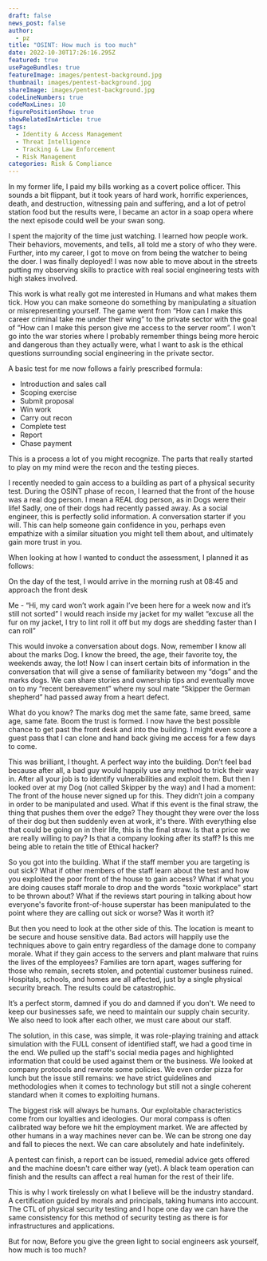```yaml
---
draft: false
news_post: false
author:
  - pz
title: "OSINT: How much is too much"
date: 2022-10-30T17:26:16.295Z
featured: true
usePageBundles: true
featureImage: images/pentest-background.jpg
thumbnail: images/pentest-background.jpg
shareImage: images/pentest-background.jpg
codeLineNumbers: true
codeMaxLines: 10
figurePositionShow: true
showRelatedInArticle: true
tags:
  - Identity & Access Management
  - Threat Intelligence
  - Tracking & Law Enforcement
  - Risk Management
categories: Risk & Compliance
---
```

In my former life, I paid my bills working as a covert police officer. This sounds a bit flippant, but it took years of hard work, horrific experiences, death, and destruction, witnessing pain and suffering, and a lot of petrol station food but the results were, I became an actor in a soap opera where the next episode could well be your swan song.

I spent the majority of the time just watching. I learned how people work. Their behaviors, movements, and tells, all told me a story of who they were. Further, into my career, I got to move on from being the watcher to being the doer. I was finally deployed! I was now able to move about in the streets putting my observing skills to practice with real social engineering tests with high stakes involved.

This work is what really got me interested in Humans and what makes them tick. How you can make someone do something by manipulating a situation or misrepresenting yourself.  The game went from “How can I make this career criminal take me under their wing” to the private sector with the goal of “How can I make this person give me access to the server room”.  I won't go into the war stories where I probably remember things being more heroic and dangerous than they actually were, what I want to ask is the ethical questions surrounding social engineering in the private sector.

A basic test for me now follows a fairly prescribed formula:

* Introduction and sales call 
* Scoping exercise
* Submit proposal
* Win work
* Carry out recon
* Complete test
* Report
* Chase payment

This is a process a lot of you might recognize. The parts that really started to play on my mind were the recon and the testing pieces.

I recently needed to gain access to a building as part of a physical security test. During the OSINT phase of recon, I learned that the front of the house was a real dog person. I mean a REAL dog person, as in Dogs were their life! Sadly, one of their dogs had recently passed away. As a social engineer, this is perfectly solid information. A conversation starter if you will. This can help someone gain confidence in you, perhaps even empathize with a similar situation you might tell them about, and ultimately gain more trust in you.

When looking at how I wanted to conduct the assessment, I planned it as follows:

On the day of the test, I would arrive in the morning rush at 08:45 and approach the front desk

Me - “Hi, my card won’t work again I’ve been here for a week now and it’s still not sorted” I would reach inside my jacket for my wallet “excuse all the fur on my jacket, I try to lint roll it off but my dogs are shedding faster than I can roll”

This would invoke a conversation about dogs. Now, remember I know all about the marks Dog. I know the breed, the age, their favorite toy, the weekends away, the lot! Now I can insert certain bits of information in the conversation that will give a sense of familiarity between my “dogs” and the marks dogs. We can share stories and ownership tips and eventually move on to my “recent bereavement” where my soul mate “Skipper the German shepherd” had passed away from a heart defect.

What do you know? The marks dog met the same fate, same breed, same age, same fate. Boom the trust is formed. I now have the best possible chance to get past the front desk and into the building. I might even score a guest pass that I can clone and hand back giving me access for a few days to come. 

This was brilliant, I thought. A perfect way into the building. Don’t feel bad because after all, a bad guy would happily use any method to trick their way in. After all your job is to identify vulnerabilities and exploit them.  But then I looked over at my Dog (not called Skipper by the way) and I had a moment: The front of the house never signed up for this.  They didn’t join a company in order to be manipulated and used. What if this event is the final straw, the thing that pushes them over the edge? They thought they were over the loss of their dog but then suddenly even at work, it's there. With everything else that could be going on in their life, this is the final straw.  Is that a price we are really willing to pay? Is that a company looking after its staff? Is this me being able to retain the title of Ethical hacker?

So you got into the building. What if the staff member you are targeting is out sick? What if other members of the staff learn about the test and how you exploited the poor front of the house to gain access? What if what you are doing causes staff morale to drop and the words "toxic workplace" start to be thrown about? What if the reviews start pouring in talking about how everyone's favorite front-of-house superstar has been manipulated to the point where they are calling out sick or worse? Was it worth it?

But then you need to look at the other side of this. The location is meant to be secure and house sensitive data. Bad actors will happily use the techniques above to gain entry regardless of the damage done to company morale. What if they gain access to the servers and plant malware that ruins the lives of the employees? Families are torn apart, wages suffering for those who remain, secrets stolen, and potential customer business ruined. Hospitals, schools, and homes are all affected, just by a single physical security breach. The results could be catastrophic.

It’s a perfect storm, damned if you do and damned if you don't.  We need to keep our businesses safe, we need to maintain our supply chain security. We also need to look after each other, we must care about our staff.

The solution, in this case, was simple, it was role-playing training and attack simulation with the FULL consent of identified staff, we had a good time in the end. We pulled up the staff's social media pages and highlighted information that could be used against them or the business. We looked at company protocols and rewrote some policies. We even order pizza for lunch but the issue still remains: we have strict guidelines and methodologies when it comes to technology but still not a single coherent standard when it comes to exploiting humans.

The biggest risk will always be humans. Our exploitable characteristics come from our loyalties and ideologies. Our moral compass is often calibrated way before we hit the employment market. We are affected by other humans in a way machines never can be. We can be strong one day and fall to pieces the next. We can care absolutely and hate indefinitely.

A pentest can finish, a report can be issued, remedial advice gets offered and the machine doesn't care either way (yet). A black team operation can finish and the results can affect a real human for the rest of their life.

This is why I work tirelessly on what I believe will be the industry standard. A certification guided by morals and principals, taking humans into account. The CTL of physical security testing and I hope one day we can have the same consistency for this method of security testing as there is for infrastructures and applications.

But for now, Before you give the green light to social engineers ask yourself, how much is too much?